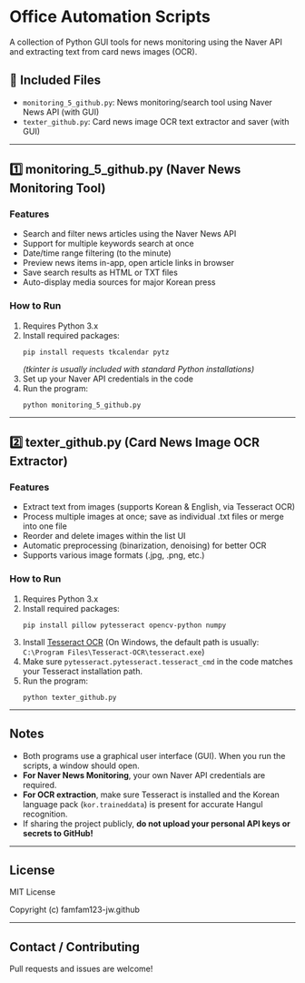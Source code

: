 # Office Automation Scripts

A collection of Python GUI tools for news monitoring using the Naver API and extracting text from card news images (OCR).

## 📁 Included Files

- `monitoring_5_github.py`: News monitoring/search tool using Naver News API (with GUI)
- `texter_github.py`: Card news image OCR text extractor and saver (with GUI)

---

## 1️⃣ monitoring_5_github.py (Naver News Monitoring Tool)

### Features
- Search and filter news articles using the Naver News API
- Support for multiple keywords search at once
- Date/time range filtering (to the minute)
- Preview news items in-app, open article links in browser
- Save search results as HTML or TXT files
- Auto-display media sources for major Korean press

### How to Run
1. Requires Python 3.x
2. Install required packages:
    ```
    pip install requests tkcalendar pytz
    ```
    *(tkinter is usually included with standard Python installations)*
3. Set up your Naver API credentials in the code
4. Run the program:
    ```
    python monitoring_5_github.py
    ```

---

## 2️⃣ texter_github.py (Card News Image OCR Extractor)

### Features
- Extract text from images (supports Korean & English, via Tesseract OCR)
- Process multiple images at once; save as individual .txt files or merge into one file
- Reorder and delete images within the list UI
- Automatic preprocessing (binarization, denoising) for better OCR
- Supports various image formats (.jpg, .png, etc.)

### How to Run
1. Requires Python 3.x
2. Install required packages:
    ```
    pip install pillow pytesseract opencv-python numpy
    ```
3. Install [Tesseract OCR](https://github.com/tesseract-ocr/tesseract)
   (On Windows, the default path is usually: `C:\Program Files\Tesseract-OCR\tesseract.exe`)
4. Make sure `pytesseract.pytesseract.tesseract_cmd` in the code matches your Tesseract installation path.
5. Run the program:
    ```
    python texter_github.py
    ```

---

## Notes

- Both programs use a graphical user interface (GUI). When you run the scripts, a window should open.
- **For Naver News Monitoring**, your own Naver API credentials are required.
- **For OCR extraction**, make sure Tesseract is installed and the Korean language pack (`kor.traineddata`) is present for accurate Hangul recognition.
- If sharing the project publicly, **do not upload your personal API keys or secrets to GitHub!**

---

## License

MIT License

Copyright (c) famfam123-jw.github

---

## Contact / Contributing

Pull requests and issues are welcome!

